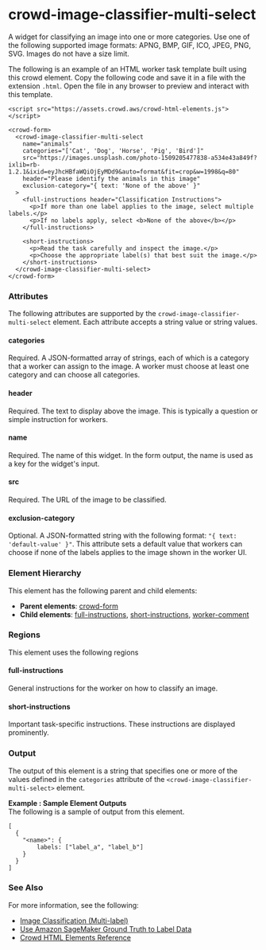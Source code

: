 # crowd\-image\-classifier\-multi\-select<a name="sms-ui-template-crowd-image-classifier-multi"></a>

A widget for classifying an image into one or more categories\. Use one of the following supported image formats: APNG, BMP, GIF, ICO, JPEG, PNG, SVG\. Images do not have a size limit\. 

The following is an example of an HTML worker task template built using this crowd element\. Copy the following code and save it in a file with the extension `.html`\. Open the file in any browser to preview and interact with this template\. 

```
<script src="https://assets.crowd.aws/crowd-html-elements.js"></script>

<crowd-form>
  <crowd-image-classifier-multi-select
    name="animals"
    categories="['Cat', 'Dog', 'Horse', 'Pig', 'Bird']"
    src="https://images.unsplash.com/photo-1509205477838-a534e43a849f?ixlib=rb-1.2.1&ixid=eyJhcHBfaWQiOjEyMDd9&auto=format&fit=crop&w=1998&q=80"
    header="Please identify the animals in this image"
    exclusion-category="{ text: 'None of the above' }"
  >
    <full-instructions header="Classification Instructions">
      <p>If more than one label applies to the image, select multiple labels.</p>
      <p>If no labels apply, select <b>None of the above</b></p>
    </full-instructions>

    <short-instructions>
      <p>Read the task carefully and inspect the image.</p>
      <p>Choose the appropriate label(s) that best suit the image.</p>
    </short-instructions>
  </crowd-image-classifier-multi-select>
</crowd-form>
```

### Attributes<a name="image-classifier-multi-attributes"></a>

The following attributes are supported by the `crowd-image-classifier-multi-select` element\. Each attribute accepts a string value or string values\.

#### categories<a name="image-classifier-multi-attributes-categories"></a>

Required\. A JSON\-formatted array of strings, each of which is a category that a worker can assign to the image\. A worker must choose at least one category and can choose all categories\. 

#### header<a name="image-classifier-multi-attributes-header"></a>

Required\. The text to display above the image\. This is typically a question or simple instruction for workers\.

#### name<a name="image-classifier-multi-attributes-name"></a>

Required\. The name of this widget\. In the form output, the name is used as a key for the widget's input\.

#### src<a name="image-classifier-multi-attributes-src"></a>

Required\. The URL of the image to be classified\. 

#### exclusion\-category<a name="image-classifier-multi-attributes-exclusion-category"></a>

Optional\. A JSON\-formatted string with the following format: `"{ text: 'default-value' }"`\. This attribute sets a default value that workers can choose if none of the labels applies to the image shown in the worker UI\.

### Element Hierarchy<a name="image-classifier-multi-element-hierarchy"></a>

This element has the following parent and child elements:
+ **Parent elements**: [crowd\-form](sms-ui-template-crowd-form.md)
+ **Child elements**: [full\-instructions](sms-ui-template-crowd-image-classifier.md#image-classifier-regions-full-instructions), [short\-instructions](sms-ui-template-crowd-image-classifier.md#image-classifier-regions-short-instructions), [worker\-comment](sms-ui-template-crowd-image-classifier.md#image-classifier-regions-worker-comment)

### Regions<a name="image-classifier-multi-regions"></a>

This element uses the following regions

#### full\-instructions<a name="image-classifier-multi-regions-full-instructions"></a>

General instructions for the worker on how to classify an image\.

#### short\-instructions<a name="image-classifier-multi-regions-short-instructions"></a>

Important task\-specific instructions\. These instructions are displayed prominently\.

### Output<a name="image-classifier-multi-output"></a>

The output of this element is a string that specifies one or more of the values defined in the `categories` attribute of the `<crowd-image-classifier-multi-select>` element\.

**Example : Sample Element Outputs**  
The following is a sample of output from this element\.  

```
[
  {
    "<name>": {
        labels: ["label_a", "label_b"]
    }
  }
]
```

### See Also<a name="image-classifier-multi-see-also"></a>

For more information, see the following:
+ [Image Classification \(Multi\-label\)](sms-image-classification-multilabel.md)
+ [Use Amazon SageMaker Ground Truth to Label Data](sms.md)
+ [Crowd HTML Elements Reference](sms-ui-template-reference.md)